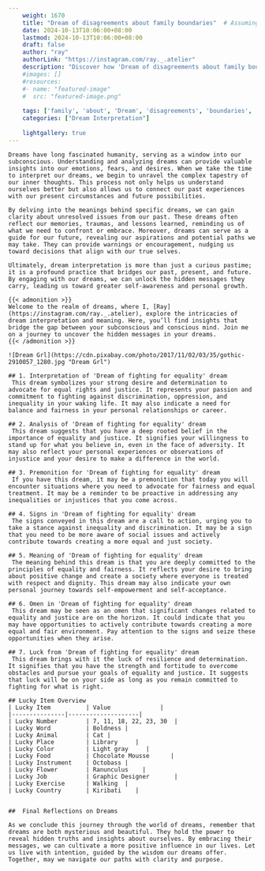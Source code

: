 ```yaml
---
    weight: 1670
    title: "Dream of disagreements about family boundaries"  # Assuming 'title' column exists
    date: 2024-10-13T10:06:00+08:00
    lastmod: 2024-10-13T10:06:00+08:00
    draft: false
    author: "ray"
    authorLink: "https://instagram.com/ray._.atelier"
    description: "Discover how 'Dream of disagreements about family boundaries' can interpret your future and uncover its significant meanings in your life."
    #images: []
    #resources:
    #- name: "featured-image"
    #  src: "featured-image.png"
    
    tags: ['family', 'about', 'Dream', 'disagreements', 'boundaries', 'of']
    categories: ["Dream Interpretation"]
    
    lightgallery: true
---
```

    
    Dreams have long fascinated humanity, serving as a window into our subconscious. Understanding and analyzing dreams can provide valuable insights into our emotions, fears, and desires. When we take the time to interpret our dreams, we begin to unravel the complex tapestry of our inner thoughts. This process not only helps us understand ourselves better but also allows us to connect our past experiences with our present circumstances and future possibilities.
    
    By delving into the meanings behind specific dreams, we can gain clarity about unresolved issues from our past. These dreams often reflect our memories, traumas, and lessons learned, reminding us of what we need to confront or embrace. Moreover, dreams can serve as a guide for our future, revealing our aspirations and potential paths we may take. They can provide warnings or encouragement, nudging us toward decisions that align with our true selves.
    
    Ultimately, dream interpretation is more than just a curious pastime; it is a profound practice that bridges our past, present, and future. By engaging with our dreams, we can unlock the hidden messages they carry, leading us toward greater self-awareness and personal growth.
    
    {{< admonition >}}
    Welcome to the realm of dreams, where I, [Ray](https://instagram.com/ray._.atelier), explore the intricacies of dream interpretation and meaning. Here, you’ll find insights that bridge the gap between your subconscious and conscious mind. Join me on a journey to uncover the hidden messages in your dreams.
    {{< /admonition >}}
    
    ![Dream Grl](https://cdn.pixabay.com/photo/2017/11/02/03/35/gothic-2910057_1280.jpg "Dream Grl")
    
    ## 1. Interpretation of 'Dream of fighting for equality' dream
     This dream symbolizes your strong desire and determination to advocate for equal rights and justice. It represents your passion and commitment to fighting against discrimination, oppression, and inequality in your waking life. It may also indicate a need for balance and fairness in your personal relationships or career.
    
    ## 2. Analysis of 'Dream of fighting for equality' dream
     This dream suggests that you have a deep rooted belief in the importance of equality and justice. It signifies your willingness to stand up for what you believe in, even in the face of adversity. It may also reflect your personal experiences or observations of injustice and your desire to make a difference in the world.
    
    ## 3. Premonition for 'Dream of fighting for equality' dream
     If you have this dream, it may be a premonition that today you will encounter situations where you need to advocate for fairness and equal treatment. It may be a reminder to be proactive in addressing any inequalities or injustices that you come across.
    
    ## 4. Signs in 'Dream of fighting for equality' dream
     The signs conveyed in this dream are a call to action, urging you to take a stance against inequality and discrimination. It may be a sign that you need to be more aware of social issues and actively contribute towards creating a more equal and just society.
    
    ## 5. Meaning of 'Dream of fighting for equality' dream
     The meaning behind this dream is that you are deeply committed to the principles of equality and fairness. It reflects your desire to bring about positive change and create a society where everyone is treated with respect and dignity. This dream may also indicate your own personal journey towards self-empowerment and self-acceptance.
    
    ## 6. Omen in 'Dream of fighting for equality' dream
     This dream may be seen as an omen that significant changes related to equality and justice are on the horizon. It could indicate that you may have opportunities to actively contribute towards creating a more equal and fair environment. Pay attention to the signs and seize these opportunities when they arise.
    
    ## 7. Luck from 'Dream of fighting for equality' dream
     This dream brings with it the luck of resilience and determination. It signifies that you have the strength and fortitude to overcome obstacles and pursue your goals of equality and justice. It suggests that luck will be on your side as long as you remain committed to fighting for what is right.
    
    ## Lucky Item Overview
    | Lucky Item          | Value              |
    |---------------|--------------------|
    | Lucky Number        | 7, 11, 18, 22, 23, 30  |
    | Lucky Word          | Boldness |
    | Lucky Animal        | Cat |
    | Lucky Place         | Library     |
    | Lucky Color         | Light gray     |
    | Lucky Food          | Chocolate Mousse      |
    | Lucky Instrument    | Octobass |
    | Lucky Flower        | Ranunculus    |
    | Lucky Job           | Graphic Designer       |
    | Lucky Exercise      | Walking  |
    | Lucky Country       | Kiribati    |
    
    
    ##  Final Reflections on Dreams
    
    As we conclude this journey through the world of dreams, remember that dreams are both mysterious and beautiful. They hold the power to reveal hidden truths and insights about ourselves. By embracing their messages, we can cultivate a more positive influence in our lives. Let us live with intention, guided by the wisdom our dreams offer. Together, may we navigate our paths with clarity and purpose.
    